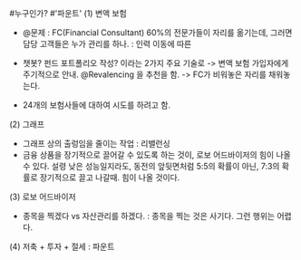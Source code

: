 #누구인가?
#'파운트'
(1) 변액 보험
  - @문제 : FC(Financial Consultant) 60%의 전문가들이 자리를 옮기는데, 그러면 담당 고객들은
    누가 관리를 하나.
    : 인력 이동에 따른

  - 챗봇? 펀드 포트폴리오 작성? 이라는 2가지 주요 기술로
    -> 변액 보험 가입자에게 주기적으로 안내. @Revalencing 을 추천을 함.
    -> FC가 비워놓은 자리를 채워놓는다.
  - 24개의 보험사들에 대하여 시도를 하려고 함.

(2) 그래프
  - 그래프 상의 출렁임을 줄이는 작업 : 리밸런싱
  - 금융 상품을 장기적으로 끌어갈 수 있도록 하는 것이, 로보 어드바이저의 힘이 나올 수 있다.
    설령 낮은 성능일지라도, 동전의 앞뒷면처럼 5:5의 확률이 아닌, 7:3의 확률로 장기적으로
    끌고 나갈때. 힘이 나올 것이다.

(3) 로보 어드바이저
  - 종목을 찍겠다 vs 자산관리를 하겠다.
    : 종목을 찍는 것은 사기다. 그런 행위는 어렵다.

(4) 저축 + 투자 + 절세 : 파운트
